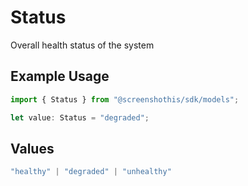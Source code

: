 # Status

Overall health status of the system

## Example Usage

```typescript
import { Status } from "@screenshothis/sdk/models";

let value: Status = "degraded";
```

## Values

```typescript
"healthy" | "degraded" | "unhealthy"
```